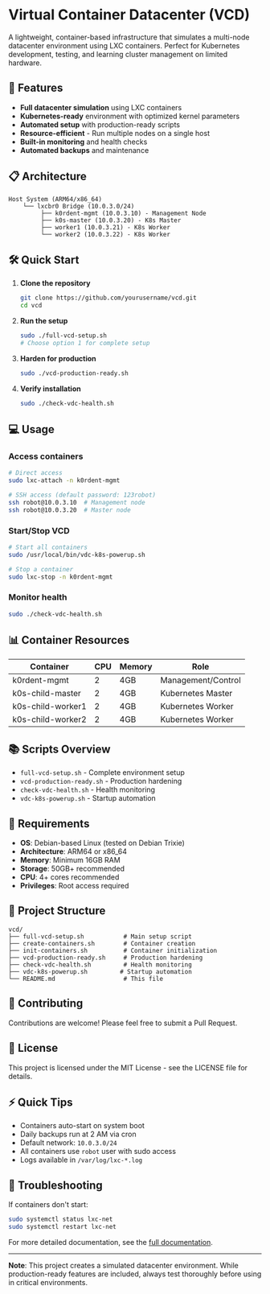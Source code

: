 # Virtual Container Datacenter (VCD)

A lightweight, container-based infrastructure that simulates a multi-node datacenter environment using LXC containers. Perfect for Kubernetes development, testing, and learning cluster management on limited hardware.

## 🚀 Features

- **Full datacenter simulation** using LXC containers
- **Kubernetes-ready** environment with optimized kernel parameters
- **Automated setup** with production-ready scripts
- **Resource-efficient** - Run multiple nodes on a single host
- **Built-in monitoring** and health checks
- **Automated backups** and maintenance

## 📋 Architecture

```
Host System (ARM64/x86_64)
    └── lxcbr0 Bridge (10.0.3.0/24)
         ├── k0rdent-mgmt (10.0.3.10) - Management Node
         ├── k0s-master (10.0.3.20) - K8s Master
         ├── worker1 (10.0.3.21) - K8s Worker
         └── worker2 (10.0.3.22) - K8s Worker
```

## 🛠️ Quick Start

1. **Clone the repository**
   ```bash
   git clone https://github.com/yourusername/vcd.git
   cd vcd
   ```

2. **Run the setup**
   ```bash
   sudo ./full-vcd-setup.sh
   # Choose option 1 for complete setup
   ```

3. **Harden for production**
   ```bash
   sudo ./vcd-production-ready.sh
   ```

4. **Verify installation**
   ```bash
   sudo ./check-vdc-health.sh
   ```

## 💻 Usage

### Access containers
```bash
# Direct access
sudo lxc-attach -n k0rdent-mgmt

# SSH access (default password: 123robot)
ssh robot@10.0.3.10  # Management node
ssh robot@10.0.3.20  # Master node
```

### Start/Stop VCD
```bash
# Start all containers
sudo /usr/local/bin/vdc-k8s-powerup.sh

# Stop a container
sudo lxc-stop -n k0rdent-mgmt
```

### Monitor health
```bash
sudo ./check-vdc-health.sh
```

## 📊 Container Resources

| Container | CPU | Memory | Role |
|-----------|-----|--------|------|
| k0rdent-mgmt | 2 | 4GB | Management/Control |
| k0s-child-master | 2 | 4GB | Kubernetes Master |
| k0s-child-worker1 | 2 | 4GB | Kubernetes Worker |
| k0s-child-worker2 | 2 | 4GB | Kubernetes Worker |

## 📚 Scripts Overview

- `full-vcd-setup.sh` - Complete environment setup
- `vcd-production-ready.sh` - Production hardening
- `check-vdc-health.sh` - Health monitoring
- `vdc-k8s-powerup.sh` - Startup automation

## 🔧 Requirements

- **OS**: Debian-based Linux (tested on Debian Trixie)
- **Architecture**: ARM64 or x86_64
- **Memory**: Minimum 16GB RAM
- **Storage**: 50GB+ recommended
- **CPU**: 4+ cores recommended
- **Privileges**: Root access required

## 📁 Project Structure

```
vcd/
├── full-vcd-setup.sh           # Main setup script
├── create-containers.sh        # Container creation
├── init-containers.sh          # Container initialization
├── vcd-production-ready.sh     # Production hardening
├── check-vdc-health.sh         # Health monitoring
├── vdc-k8s-powerup.sh         # Startup automation
└── README.md                   # This file
```

## 🤝 Contributing

Contributions are welcome! Please feel free to submit a Pull Request.

## 📝 License

This project is licensed under the MIT License - see the LICENSE file for details.

## ⚡ Quick Tips

- Containers auto-start on system boot
- Daily backups run at 2 AM via cron
- Default network: `10.0.3.0/24`
- All containers use `robot` user with sudo access
- Logs available in `/var/log/lxc-*.log`

## 🐛 Troubleshooting

If containers don't start:
```bash
sudo systemctl status lxc-net
sudo systemctl restart lxc-net
```

For more detailed documentation, see the [full documentation](vdc-overview-readme.md).

---

**Note**: This project creates a simulated datacenter environment. While production-ready features are included, always test thoroughly before using in critical environments.
